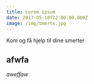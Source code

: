```yaml
---
title: Lorem ipsum
date: 2017-05-10T22:00:00.000Z
image: /img/smerte.jpg
---
```

Kom og få hjelp til dine smerter

## afwfa

*aweffaw*
